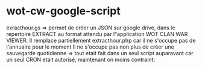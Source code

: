 # wot-cw-google-script
exracthour.gs => permet de créer un JSON sur google drive, dans le repertoire EXTRACT au format attendu par l"application WOT CLAN WAR VIEWER. Il remplace partiellement extracthour.php car il ne s'occupe pas de l'annuaire pour le moment 
Il ne s'occupe pas non plus de créer une sauvegarde quotidienne 
=> tout etait fait dans un seul script auparavant car un seul CRON etait autorisé, maintenant on moins contraint;
